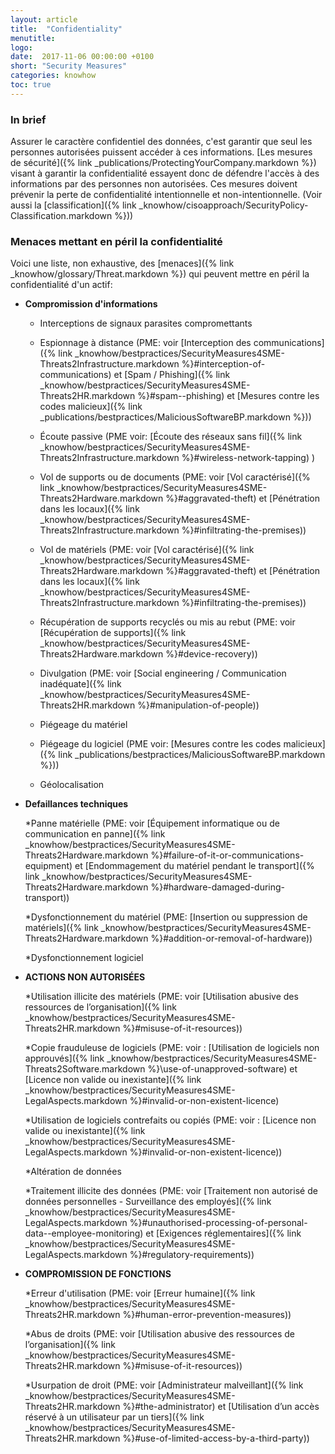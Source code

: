 ```yaml
---
layout: article
title:  "Confidentiality"
menutitle: 
logo:
date:  2017-11-06 00:00:00 +0100
short: "Security Measures"
categories: knowhow
toc: true
---
```


<h3 class="titre-page" id="in-brief">In brief</h3>

Assurer le caractère confidentiel des données, c'est garantir que seul les personnes autorisées puissent accéder à ces informations. [Les mesures de sécurité]({% link _publications/ProtectingYourCompany.markdown %}) visant à garantir la confidentialité essayent donc de défendre l'accès à des informations par des personnes non autorisées. Ces mesures doivent prévenir la perte de confidentialité intentionnelle et non-intentionnelle. (Voir aussi la [classification]({% link _knowhow/cisoapproach/SecurityPolicy-Classification.markdown %}))

<h3 class="titre-page" id="menaces-mettant-en-peril-la-confidentialite">Menaces mettant en péril la confidentialité</h3>

Voici une liste, non exhaustive, des [menaces]({% link _knowhow/glossary/Threat.markdown %}) qui peuvent mettre en péril la confidentialité d'un actif:

* **Compromission d'informations**
  * Interceptions de signaux parasites compromettants

  * Espionnage à distance (PME: voir [Interception des communications]({% link _knowhow/bestpractices/SecurityMeasures4SME-Threats2Infrastructure.markdown %}\#interception-of-communications) et [Spam / Phishing]({% link _knowhow/bestpractices/SecurityMeasures4SME-Threats2HR.markdown %}\#spam--phishing) et [Mesures contre les codes malicieux]({% link _publications/bestpractices/MaliciousSoftwareBP.markdown %}))

  * Écoute passive (PME voir: [Écoute des réseaux sans fil]({% link _knowhow/bestpractices/SecurityMeasures4SME-Threats2Infrastructure.markdown %}\#wireless-network-tapping) )

  * Vol de supports ou de documents (PME: voir [Vol caractérisé]({% link _knowhow/bestpractices/SecurityMeasures4SME-Threats2Hardware.markdown %}\#aggravated-theft) et [Pénétration dans les locaux]({% link _knowhow/bestpractices/SecurityMeasures4SME-Threats2Infrastructure.markdown %}\#infiltrating-the-premises))

  * Vol de matériels (PME: voir [Vol caractérisé]({% link _knowhow/bestpractices/SecurityMeasures4SME-Threats2Hardware.markdown %}\#aggravated-theft) et [Pénétration dans les locaux]({% link _knowhow/bestpractices/SecurityMeasures4SME-Threats2Infrastructure.markdown %}\#infiltrating-the-premises))


  * Récupération de supports recyclés ou mis au rebut (PME: voir [Récupération de supports]({% link _knowhow/bestpractices/SecurityMeasures4SME-Threats2Hardware.markdown %}\#device-recovery))

  * Divulgation (PME: voir [Social engineering / Communication inadéquate]({% link _knowhow/bestpractices/SecurityMeasures4SME-Threats2HR.markdown %}\#manipulation-of-people))

  * Piégeage du matériel

  * Piégeage du logiciel (PME voir: [Mesures contre les codes malicieux]({% link _publications/bestpractices/MaliciousSoftwareBP.markdown %}))

  * Géolocalisation

* **Defaillances techniques**

  *Panne matérielle (PME: voir [Équipement informatique ou de communication en panne]({% link _knowhow/bestpractices/SecurityMeasures4SME-Threats2Hardware.markdown %}\#failure-of-it-or-communications-equipment) et [Endommagement du matériel pendant le transport]({% link _knowhow/bestpractices/SecurityMeasures4SME-Threats2Hardware.markdown %}\#hardware-damaged-during-transport))

  *Dysfonctionnement du matériel (PME: [Insertion ou suppression de matériels]({% link _knowhow/bestpractices/SecurityMeasures4SME-Threats2Hardware.markdown %}\#addition-or-removal-of-hardware))

  *Dysfonctionnement logiciel

* **ACTIONS NON AUTORISÉES**

  *Utilisation illicite des matériels (PME: voir [Utilisation abusive des ressources de l’organisation]({% link _knowhow/bestpractices/SecurityMeasures4SME-Threats2HR.markdown %}\#misuse-of-it-resources))

  *Copie frauduleuse de logiciels (PME: voir : [Utilisation de logiciels non approuvés]({% link _knowhow/bestpractices/SecurityMeasures4SME-Threats2Software.markdown %}\use-of-unapproved-software) et [Licence non valide ou inexistante]({% link _knowhow/bestpractices/SecurityMeasures4SME-LegalAspects.markdown %}\#invalid-or-non-existent-licence)

  *Utilisation de logiciels contrefaits ou copiés (PME: voir : [Licence non valide ou inexistante]({% link _knowhow/bestpractices/SecurityMeasures4SME-LegalAspects.markdown %}\#invalid-or-non-existent-licence))

  *Altération de données

  *Traitement illicite des données (PME: voir [Traitement non autorisé de données personnelles - Surveillance des employés]({% link _knowhow/bestpractices/SecurityMeasures4SME-LegalAspects.markdown %}\#unauthorised-processing-of-personal-data--employee-monitoring) et [Exigences réglementaires]({% link _knowhow/bestpractices/SecurityMeasures4SME-LegalAspects.markdown %}\#regulatory-requirements))

* **COMPROMISSION DE FONCTIONS**

  *Erreur d'utilisation (PME: voir [Erreur humaine]({% link _knowhow/bestpractices/SecurityMeasures4SME-Threats2HR.markdown %}\#human-error-prevention-measures))

  *Abus de droits (PME: voir [Utilisation abusive des ressources de l’organisation]({% link _knowhow/bestpractices/SecurityMeasures4SME-Threats2HR.markdown %}\#misuse-of-it-resources))

  *Usurpation de droit (PME: voir [Administrateur malveillant]({% link _knowhow/bestpractices/SecurityMeasures4SME-Threats2HR.markdown %}\#the-administrator) et [Utilisation d’un accès réservé à un utilisateur par un tiers]({% link _knowhow/bestpractices/SecurityMeasures4SME-Threats2HR.markdown %}\#use-of-limited-access-by-a-third-party))